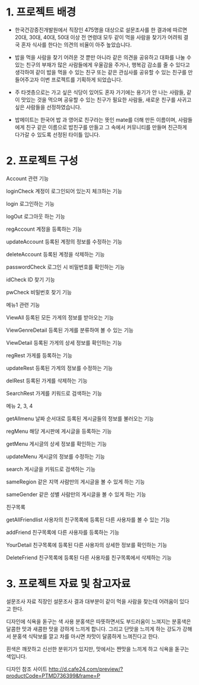 # 1. 프로젝트 배경
* 한국건강증진개발원에서 직장인 475명을 대상으로 설문조사를 한 결과에 따르면 20대, 30대, 40대, 50대
이상 전 연령대 모두 같이 먹을 사람을 찾기가 어려워 결국 혼자 식사를 한다는 의견의 비율이 아주 높았습니다.

* 밥을 먹을 사람을 찾기 어려운 것 뿐만 아니라 같은 의견을 공유하고 대화를 나눌 수 있는 
친구의 부재가 많은 사람들에게 우울감을 주거나, 행복감 감소를 줄 수 있다고 생각하여 같이 밥을 먹을 수
 있는 친구 또는 같은 관심사를 공유할 수 있는 친구를 만들어주고자 이번 프로젝트를 기획하게 되었습니다.

* 주 타겟층으로는 가고 싶은 식당이 있어도 혼자 가기에는 용기가 안 나는 사람들, 
같이 맛있는 것을 먹으며 공유할 수 있는 친구가 필요한 사람들, 새로운 친구를 사귀고 싶은 사람들을 
선정하였습니다.

* 밥메이트는 한국어 밥 과 영어로 친구라는 뜻인 mate를 더해 만든 이름이며, 사람들에게 친구 같은 이름으로
밥친구를 만들고 그 속에서 커뮤니티를 만들며 친근하게 다가갈 수 있도록 선정된 타이틀 입니다.

# 2. 프로젝트 구성
Account 관련 기능

loginCheck
계정이 로그인되어 있는지 체크하는 기능

login
로그인하는 기능

logOut
로그아웃 하는 기능

regAccount
계정을 등록하는 기능

updateAccount
등록된 계정의 정보를 수정하는 기능

deleteAccount
등록된 계정을 삭제하는 기능

passwordCheck
로그인 시 비밀번호를 확인하는 기능

idCheck
ID 찾기 기능

pwCheck
비밀번호 찾기 기능


메뉴1 관련 기능

ViewAll
등록된 모든 가게의 정보를 받아오는 기능

ViewGenreDetail
등록된 가게를 분류하여 볼 수 있는 기능

ViewDetail
등록된 가게의 상세 정보를 확인하는 기능

regRest
가게를 등록하는 기능

updateRest
등록된 가게의 정보를 수정하는 기능

delRest
등록된 가게를 삭제하는 기능

SearchRest
가게를 키워드로 검색하는 기능



메뉴 2, 3, 4


getAllmenu
날짜 순서대로 등록된 게시글들의 정보를 불러오는 기능

regMenu
해당 게시판에 게시글을 등록하는 기능

getMenu
게시글의 상세 정보를 확인하는 기능

updateMenu
게시글의 정보를 수정하는 기능

search
게시글을 키워드로 검색하는 기능

sameRegion
같은 지역 사람만의 게시글을 볼 수 있게 하는 기능

sameGender
같은 성별 사람만의 게시글을 볼 수 있게 하는 기능


친구목록

getAllFriendlist
사용자의 친구목록에 등록된 다른 사용자를 볼 수 있는 기능

addFriend
친구목록에 다른 사용자를 등록하는 기능

YourDetail
친구목록에 등록된 다른 사용자의 상세한 정보를 확인하는 기능

DeleteFriend
친구목록에 등록된 다른 사용자를 친구목록에서 삭제하는 기능

# 3. 프로젝트 자료 및 참고자료

설문조사 자료
직장인 설문조사 결과 대부분이 같이 먹을 사람을 찾는데 어려움이 있다고 한다.

디자인에 식욕을 돋구는 색 사용
분홍색은 따뜻하면서도 부드러움이 느껴지는 분홍색은 달콤한 맛과 새콤한 맛을 강하게 느끼게 합니다. 그리고 단맛을 느끼게 하는 강도가 강해서
분홍색 식탁보를 깔고 차를 마시면 차맛이 달콤하게 느껴진다고 한다.

흰색은 깨끗하고 신선한 분위기가 있지만, 맛에서는 짠맛을 느끼게 하고 식욕을 돋구는 색입니다.

디자인 참조 사이트
http://d.cafe24.com/preview/?productCode=PTMD736399&frame=P
